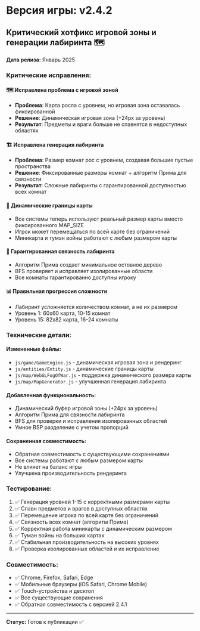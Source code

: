 # Версия игры: v2.4.2

## Критический хотфикс игровой зоны и генерации лабиринта 🗺️

**Дата релиза:** Январь 2025

### Критические исправления:

#### 🗺️ Исправлена проблема с игровой зоной
- **Проблема**: Карта росла с уровнем, но игровая зона оставалась фиксированной
- **Решение**: Динамическая игровая зона (+24px за уровень)
- **Результат**: Предметы и враги больше не спавнятся в недоступных областях

#### 🏗️ Исправлена генерация лабиринта
- **Проблема**: Размер комнат рос с уровнем, создавая большие пустые пространства
- **Решение**: Фиксированные размеры комнат + алгоритм Прима для связности
- **Результат**: Сложные лабиринты с гарантированной доступностью всех комнат

#### 🎯 Динамические границы карты
- Все системы теперь используют реальный размер карты вместо фиксированного MAP_SIZE
- Игрок может перемещаться по всей карте без ограничений
- Миникарта и туман войны работают с любым размером карты

#### 🔗 Гарантированная связность лабиринта
- Алгоритм Прима создает минимальное остовное дерево
- BFS проверяет и исправляет изолированные области
- Все комнаты гарантированно доступны игроку

#### 📊 Правильная прогрессия сложности
- Лабиринт усложняется количеством комнат, а не их размером
- Уровень 1: 60x60 карта, 10-15 комнат
- Уровень 15: 82x82 карта, 16-24 комнаты

### Технические детали:

#### Измененные файлы:
- `js/game/GameEngine.js` - динамическая игровая зона и рендеринг
- `js/entities/Entity.js` - динамические границы карты
- `js/map/WebGLFogOfWar.js` - поддержка динамического размера карты
- `js/map/MapGenerator.js` - улучшенная генерация лабиринта

#### Добавленная функциональность:
- Динамический буфер игровой зоны (+24px за уровень)
- Алгоритм Прима для связности лабиринта
- BFS для проверки и исправления изолированных областей
- Умное BSP разделение с учетом пропорций

#### Сохраненная совместимость:
- Обратная совместимость с существующими сохранениями
- Все системы работают с любым размером карты
- Не влияет на баланс игры
- Улучшена производительность рендеринга

### Тестирование:

1. ✅ Генерация уровней 1-15 с корректными размерами карты
2. ✅ Спавн предметов и врагов в доступных областях
3. ✅ Перемещение игрока по всей карте без ограничений
4. ✅ Связность всех комнат (алгоритм Прима)
5. ✅ Корректная работа миникарты с динамическим размером
6. ✅ Туман войны на больших картах
7. ✅ Стабильная производительность на высоких уровнях
8. ✅ Проверка изолированных областей и их исправление

### Совместимость:
- ✅ Chrome, Firefox, Safari, Edge
- ✅ Мобильные браузеры (iOS Safari, Chrome Mobile)
- ✅ Touch-устройства и десктоп
- ✅ Все существующие сохранения
- ✅ Обратная совместимость с версией 2.4.1

---

**Статус:** Готов к публикации ✅
